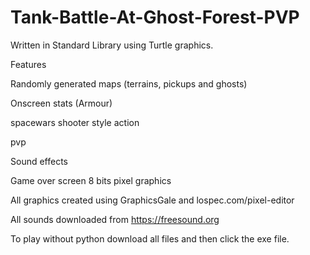 # Tank-Battle-At-Ghost-Forest-PVP

Written in Standard Library using Turtle graphics. 


Features

Randomly generated maps (terrains, pickups and ghosts)  

Onscreen stats (Armour) 

spacewars shooter style action 

pvp 

Sound effects

Game over screen
8 bits pixel graphics


All graphics created using GraphicsGale and lospec.com/pixel-editor

All sounds downloaded from https://freesound.org

To play without python download all files and then click the exe file. 

